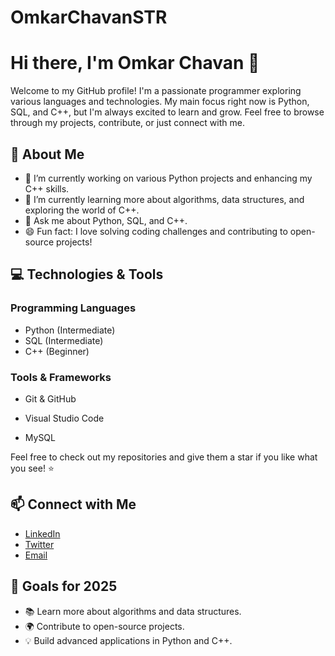 # OmkarChavanSTR
# Hi there, I'm Omkar Chavan 👋

Welcome to my GitHub profile! I'm a passionate programmer exploring various languages and technologies. My main focus right now is Python, SQL, and C++, but I'm always excited to learn and grow. Feel free to browse through my projects, contribute, or just connect with me.

## 🚀 About Me

- 🔭 I’m currently working on various Python projects and enhancing my C++ skills.
- 🌱 I’m currently learning more about algorithms, data structures, and exploring the world of C++.
- 💬 Ask me about Python, SQL, and C++.
- 😄 Fun fact: I love solving coding challenges and contributing to open-source projects!

## 💻 Technologies & Tools

### Programming Languages
- Python (Intermediate)
- SQL (Intermediate)
- C++ (Beginner)

### Tools & Frameworks
- Git & GitHub
- Visual Studio Code

- MySQL




  
Feel free to check out my repositories and give them a star if you like what you see! ⭐

## 📫 Connect with Me

- [LinkedIn](https://www.linkedin.com/in/your-profile)
- [Twitter](https://twitter.com/your-profile)
- [Email](mailto:your.email@example.com)

## 🎯 Goals for 2025

- 📚 Learn more about algorithms and data structures.
- 🌍 Contribute to open-source projects.
- 💡 Build advanced applications in Python and C++.

